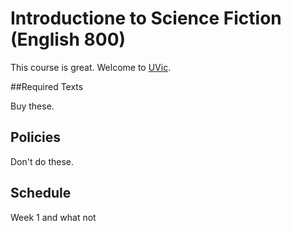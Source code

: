 # Introductione to Science Fiction (English 800)

This course is great. Welcome to [UVic](http://www.uvic.ca/).

##Required Texts

Buy these.

## Policies

Don't do these.

## Schedule

Week 1 and what not
